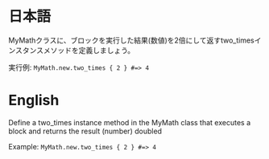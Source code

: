 # 日本語

MyMathクラスに、ブロックを実行した結果(数値)を2倍にして返すtwo_timesインスタンスメソッドを定義しましょう。

実行例: `MyMath.new.two_times { 2 } #=> 4`

# English

Define a two_times instance method in the MyMath class that executes a block and returns the result (number) doubled

Example: `MyMath.new.two_times { 2 } #=> 4`
